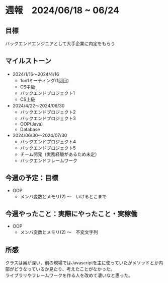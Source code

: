 # 週報　2024/06/18 ~ 06/24

## 目標
バックエンドエンジニアとして大手企業に内定をもらう

## マイルストーン
- 2024/1/16〜2024/4/16
    - 1on1ミーティング(1回目)
    - CS中級
    - バックエンドプロジェクト1
    - CS上級
- 2024/4/22〜2024/06/30
   - バックエンドプロジェクト2
   - バックエンドプロジェクト3
   - OOP(Java)
   - Database
- 2024/06/30〜2024/07/30
    - バックエンドプロジェクト4
    - バックエンドプロジェクト5
    - チーム開発（実務経験があるため未定）
    - バックエンドフレームワーク

## 今週の予定：目標
- OOP
  - メンバ変数とメモリ(2) 〜　いけるとこまで
  
## 今週やったこと：実際にやったこと・実稼働
- OOP
  - メンバ変数とメモリ(2) 〜　不変文字列
  
## 所感
クラスは奥が深い、前の現場ではJavascriptを主に使っていたがメソッドとか内部がどうなっているか見たり、考えたことがなかった。  
ライブラリやフレームワークを作る人を改めて凄いなと思った。
